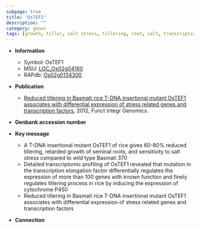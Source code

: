 ```yaml
---
subpage: true
title: "OsTEF1"
description: ""
category: genes
tags: [growth, tiller, salt stress, tillering, root, salt, transcription factor]
---
```


* **Information**  
    + Symbol: OsTEF1  
    + MSU: [LOC_Os02g04160](http://rice.plantbiology.msu.edu/cgi-bin/ORF_infopage.cgi?orf=LOC_Os02g04160)  
    + RAPdb: [Os02g0134300](http://rapdb.dna.affrc.go.jp/viewer/gbrowse_details/irgsp1?name=Os02g0134300)  

* **Publication**  
    + [Reduced tillering in Basmati rice T-DNA insertional mutant OsTEF1 associates with differential expression of stress related genes and transcription factors](http://www.ncbi.nlm.nih.gov/pubmed?term=Reduced+tillering+in+Basmati+rice+T-DNA+insertional+mutant+OsTEF1+associates+with+differential+expression+of+stress+related+genes+and+transcription+factors%5BTitle%5D), 2012, Funct Integr Genomics.

* **Genbank accession number**  

* **Key message**  
    + A T-DNA insertional mutant OsTEF1 of rice gives 60-80% reduced tillering, retarded growth of seminal roots, and sensitivity to salt stress compared to wild type Basmati 370
    + Detailed transcriptomic profiling of OsTEF1 revealed that mutation in the transcription elongation factor differentially regulates the expression of more than 100 genes with known function and finely regulates tillering process in rice by inducing the expression of cytochrome P450
    + Reduced tillering in Basmati rice T-DNA insertional mutant OsTEF1 associates with differential expression of stress related genes and transcription factors

* **Connection**  



